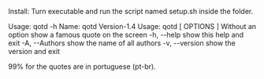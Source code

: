 Install: Turn executable and run the script named setup.sh inside the folder.

Usage: qotd -h
Name: qotd Version-1.4
Usage: qotd [ OPTIONS ]
   Without an option  show a famous quote on the screen
  -h, --help          show this help and exit
  -A, --Authors       show the name of all authors
  -v, --version       show the version and exit

 99% for the quotes are in portuguese (pt-br).



